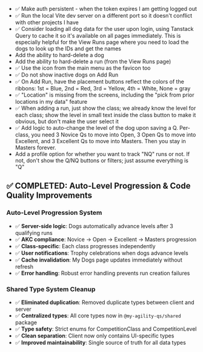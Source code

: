 - ✅ Make auth persistent - when the token expires I am getting logged out
- ✅ Run the local Vite dev server on a different port so it doesn't conflict with other projects I have
- ✅ Consider loading all dog data for the user upon login, using Tanstack Query to cache it so it's available on all pages immediately. This is especially helpful for the View Runs page where you need to load the dogs to look up the IDs and get the names
- Add the ability to hard-delete a dog
- Add the ability to hard-delete a run (from the View Runs page)
- ✅ Use the icon from the main menu as the favicon too
- ✅ Do not show inactive dogs on Add Run
- ✅ On Add Run, have the placement buttons reflect the colors of the ribbons: 1st = Blue, 2nd = Red, 3rd = Yellow, 4th = White, None = gray
- ✅ "Location" is missing from the screens, including the "pick from prior locations in my data" feature
- ✅ When adding a run, just show the class; we already know the level for each class; show the level in small text inside the class button to make it obvious, but don't make the user select it
- ✅ Add logic to auto-change the level of the dog upon saving a Q. Per-class, you need 3 Novice Qs to move into Open, 3 Open Qs to move into Excellent, and 3 Excellent Qs to move into Masters. Then you stay in Masters forever.
- Add a profile option for whether you want to track "NQ" runs or not. If not, don't show the Q/NQ buttons or filters; just assume everything is "Q"

## ✅ COMPLETED: Auto-Level Progression & Code Quality Improvements

### Auto-Level Progression System

- ✅ **Server-side logic**: Dogs automatically advance levels after 3 qualifying runs
- ✅ **AKC compliance**: Novice → Open → Excellent → Masters progression
- ✅ **Class-specific**: Each class progresses independently
- ✅ **User notifications**: Trophy celebrations when dogs advance levels
- ✅ **Cache invalidation**: My Dogs page updates immediately without refresh
- ✅ **Error handling**: Robust error handling prevents run creation failures

### Shared Type System Cleanup

- ✅ **Eliminated duplication**: Removed duplicate types between client and server
- ✅ **Centralized types**: All core types now in `@my-agility-qs/shared` package
- ✅ **Type safety**: Strict enums for CompetitionClass and CompetitionLevel
- ✅ **Clean separation**: Client now only contains UI-specific types
- ✅ **Improved maintainability**: Single source of truth for all data types

